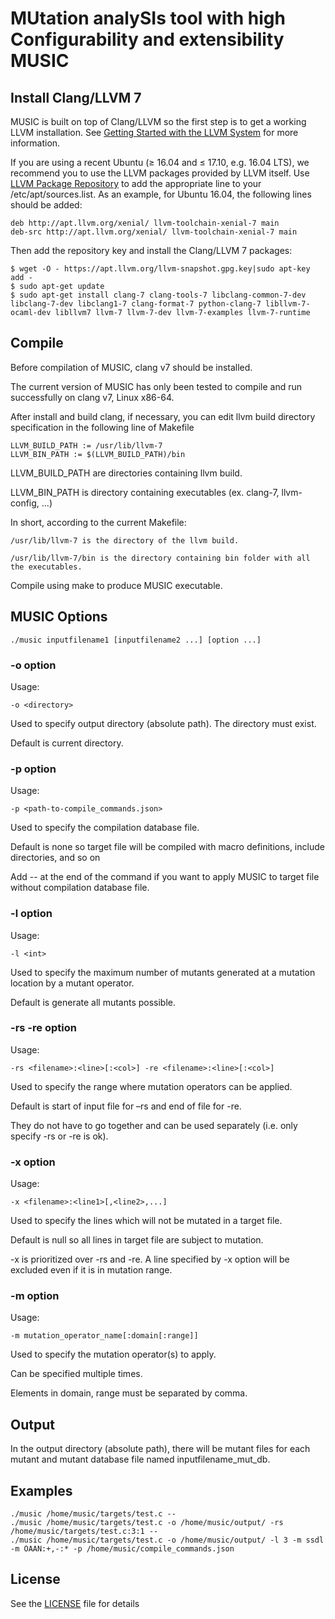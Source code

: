 # MUtation analySIs tool with high Configurability and extensibility MUSIC

## Install Clang/LLVM 7

MUSIC is built on top of Clang/LLVM so the first step is to get a working LLVM 
installation. See 
[Getting Started with the LLVM System](http://llvm.org/docs/GettingStarted.html)
 for more information.

If you are using a recent Ubuntu (≥ 16.04 and ≤ 17.10, e.g. 16.04 LTS), we 
recommend you to use the LLVM packages provided by LLVM itself. Use 
[LLVM Package Repository](http://apt.llvm.org/) to add the appropriate line to 
your /etc/apt/sources.list. As an example, for Ubuntu 16.04, the following 
lines should be added:

```
deb http://apt.llvm.org/xenial/ llvm-toolchain-xenial-7 main
deb-src http://apt.llvm.org/xenial/ llvm-toolchain-xenial-7 main
```

Then add the repository key and install the Clang/LLVM 7 packages:

```
$ wget -O - https://apt.llvm.org/llvm-snapshot.gpg.key|sudo apt-key add -
$ sudo apt-get update 
$ sudo apt-get install clang-7 clang-tools-7 libclang-common-7-dev libclang-7-dev libclang1-7 clang-format-7 python-clang-7 libllvm-7-ocaml-dev libllvm7 llvm-7 llvm-7-dev llvm-7-examples llvm-7-runtime
```

## Compile

Before compilation of MUSIC, clang v7 should be installed.

The current version of MUSIC has only been tested to compile and run successfully on clang v7, Linux x86-64.

After install and build clang, if necessary, you can edit llvm build directory specification in the following line of Makefile

```
LLVM_BUILD_PATH := /usr/lib/llvm-7
LLVM_BIN_PATH := $(LLVM_BUILD_PATH)/bin
```

LLVM_BUILD_PATH are directories containing llvm build.

LLVM_BIN_PATH is directory containing executables (ex. clang-7, llvm-config, ...)

In short, according to the current Makefile:

	/usr/lib/llvm-7 is the directory of the llvm build.

	/usr/lib/llvm-7/bin is the directory containing bin folder with all the executables.

Compile using make to produce MUSIC executable.

## MUSIC Options

```
./music inputfilename1 [inputfilename2 ...] [option ...]
```

### -o option

Usage: 
```
-o <directory>
```
Used to specify output directory (absolute path). The directory must exist.

Default is current directory.

### -p option

Usage: 
```
-p <path-to-compile_commands.json>
```
Used to specify the compilation database file.

Default is none so target file will be compiled with macro definitions, include directories, and so on

Add -- at the end of the command if you want to apply MUSIC to target file without compilation database file.

### -l option

Usage:
```
-l <int>
```
Used to specify the maximum number of mutants generated at a mutation location by a mutant operator.

Default is generate all mutants possible.

### -rs -re option

Usage:
```
-rs <filename>:<line>[:<col>] -re <filename>:<line>[:<col>]			
```
Used to specify the range where mutation operators can be applied. 

Default is start of input file for –rs and end of file for -re.

They do not have to go together and can be used separately (i.e. only specify -rs or -re is ok).

### -x option

Usage:
```
-x <filename>:<line1>[,<line2>,...]
```
Used to specify the lines which will not be mutated in a target file.

Default is null so all lines in target file are subject to mutation.

-x is prioritized over -rs and -re. A line specified by -x option will be excluded even if it is in mutation range.

### -m option

Usage:
```
-m mutation_operator_name[:domain[:range]]
```
Used to specify the mutation operator(s) to apply. 

Can be specified multiple times.

Elements in domain, range must be separated by comma.

## Output

In the output directory (absolute path), there will be mutant files for each mutant and mutant database file named inputfilename_mut_db.

## Examples

```
./music /home/music/targets/test.c --
./music /home/music/targets/test.c -o /home/music/output/ -rs /home/music/targets/test.c:3:1 --
./music /home/music/targets/test.c -o /home/music/output/ -l 3 -m ssdl -m OAAN:+,-:* -p /home/music/compile_commands.json
```

## License

See the [LICENSE](LICENSE) file for details
